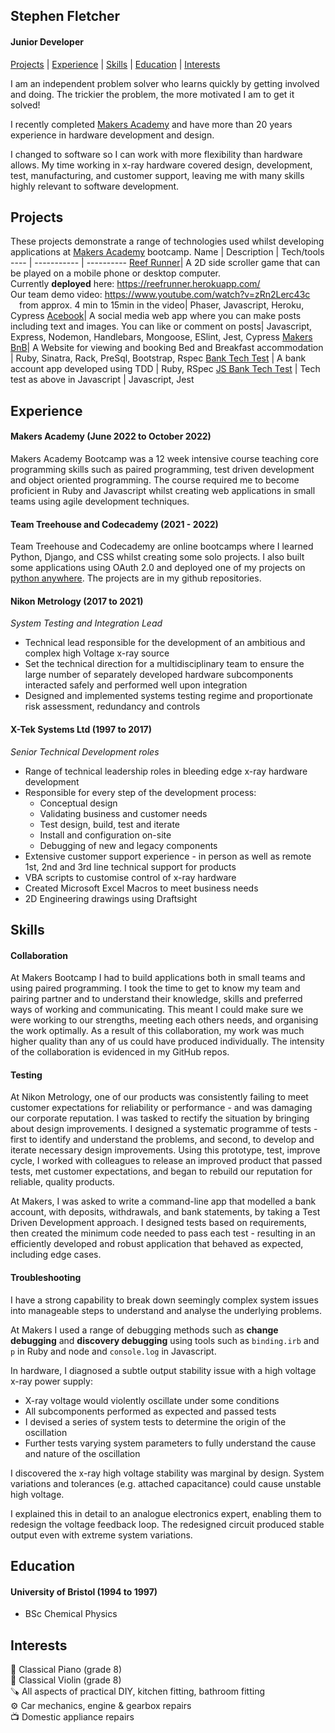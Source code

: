 ## Stephen Fletcher
#### Junior Developer

[Projects](#projects) | [Experience](#experience) | [Skills](#skills) | [Education](#education) | [Interests](#interests)

I am an independent problem solver who learns quickly by getting involved and doing. The trickier the problem, the more motivated I am to get it solved! 

I recently completed [Makers Academy](https://makers.tech/) and have more than 20 years experience in hardware development and design. 

I changed to software so I can work with more flexibility than hardware allows. My time working in x-ray hardware covered design, development, test, manufacturing, and customer support, leaving me with many skills highly relevant to software development. 

## Projects

These projects demonstrate a range of technologies used whilst developing applications at [Makers Academy](https://makers.tech/) bootcamp.
Name | Description | Tech/tools
---- | ----------- | ----------
[Reef Runner](https://github.com/stephenfletchtek/team-sea-urchins)| A 2D side scroller game that can be played on a mobile phone or desktop computer.<br>Currently **deployed** here: https://reefrunner.herokuapp.com/<br>Our team demo video: https://www.youtube.com/watch?v=zRn2Lerc43c<br>&emsp;from approx. 4 min to 15min in the video| Phaser, Javascript, Heroku, Cypress
[Acebook](https://github.com/stephenfletchtek/the-axylotls-acebook)| A social media web app where you can make posts including text and images. You can like or comment on posts| Javascript, Express, Nodemon, Handlebars, Mongoose, ESlint, Jest, Cypress
[Makers BnB](https://github.com/stephenfletchtek/Makersbnb)| A Website for viewing and booking Bed and Breakfast accommodation | Ruby, Sinatra, Rack, PreSql, Bootstrap, Rspec
[Bank Tech Test](https://github.com/stephenfletchtek/bank-tech-test) | A bank account app developed using TDD | Ruby, RSpec
[JS Bank Tech Test](https://github.com/stephenfletchtek/js-bank-tech-test) | Tech test as above in Javascript | Javascript, Jest


## Experience

#### Makers Academy (June 2022 to October 2022)

Makers Academy Bootcamp was a 12 week intensive course teaching core programming skills such as paired programming, test driven development and object oriented programming. The course required me to become proficient in Ruby and Javascript whilst creating web applications in small teams using agile development techniques. 

#### Team Treehouse and Codecademy (2021 - 2022)

Team Treehouse and Codecademy are online bootcamps where I learned Python, Django, and CSS whilst creating some solo projects. I also built some applications using OAuth 2.0 and deployed one of my projects on [python anywhere](https://www.pythonanywhere.com/). The projects are in my github repositories.

#### Nikon Metrology (2017 to 2021)  
_System Testing and Integration Lead_ 

* Technical lead responsible for the development of an ambitious and complex high Voltage x-ray source
* Set the technical direction for a multidisciplinary team to ensure the large number of separately developed hardware subcomponents interacted safely and performed well upon integration
* Designed and implemented systems testing regime and proportionate risk assessment, redundancy and controls

#### X-Tek Systems Ltd (1997 to 2017)  
_Senior Technical Development roles_

* Range of technical leadership roles in bleeding edge x-ray hardware development
* Responsible for every step of the development process:
  - Conceptual design
  - Validating business and customer needs
  - Test design, build, test and iterate
  - Install and configuration on-site
  - Debugging of new and legacy components
* Extensive customer support experience - in person as well as remote 1st, 2nd and 3rd line technical support for products
* VBA scripts to customise control of x-ray hardware
* Created Microsoft Excel Macros to meet business needs
* 2D Engineering drawings using Draftsight

## Skills

#### Collaboration

At Makers Bootcamp I had to build applications both in small teams and using paired programming. I took the time to get to know my team and pairing partner and to understand their knowledge, skills and preferred ways of working and communicating. This meant I could make sure we were working to our strengths, meeting each others needs, and organising the work optimally. As a result of this collaboration, my work was much higher quality than any of us could have produced individually. The intensity of the collaboration is evidenced in my GitHub repos.

#### Testing

At Nikon Metrology, one of our products was consistently failing to meet customer expectations for reliability or performance - and was damaging our corporate reputation. I was tasked to rectify the situation by bringing about design improvements. I designed a systematic programme of tests - first to identify and understand the problems, and second, to develop and iterate necessary design improvements. Using this prototype, test, improve cycle, I worked with colleagues to release an improved product that passed tests, met customer expectations, and began to rebuild our reputation for reliable, quality products.

At Makers, I was asked to write a command-line app that modelled a bank account, with deposits, withdrawals, and bank statements, by taking a Test Driven Development approach. I designed tests based on requirements, then created the minimum code needed to pass each test - resulting in an efficiently developed and robust application that behaved as expected, including edge cases.

#### Troubleshooting
I have a strong capability to break down seemingly complex system issues into manageable steps to understand and analyse the underlying problems.

At Makers I used a range of debugging methods such as **change debugging** and **discovery debugging** using tools such as `binding.irb` and `p` in Ruby and node and `console.log` in Javascript.

In hardware, I diagnosed a subtle output stability issue with a high voltage x-ray power supply:
* X-ray voltage would violently oscillate under some conditions
* All subcomponents performed as expected and passed tests
* I devised a series of system tests to determine the origin of the oscillation
* Further tests varying system parameters to fully understand the cause and nature of the oscillation

I discovered the x-ray high voltage stability was marginal by design. System variations and tolerances (e.g. attached capacitance) could cause unstable high voltage.

I explained this in detail to an analogue electronics expert, enabling them to redesign the voltage feedback loop. The redesigned circuit produced stable output even with extreme system variations.

## Education

#### University of Bristol (1994 to 1997)
* BSc Chemical Physics

## Interests
🎹 Classical Piano (grade 8)<br>
🎻 Classical Violin (grade 8)<br>
🪚 All aspects of practical DIY, kitchen fitting, bathroom fitting<br>
⚙️ Car mechanics, engine & gearbox repairs<br>
📺 Domestic appliance repairs<br>

